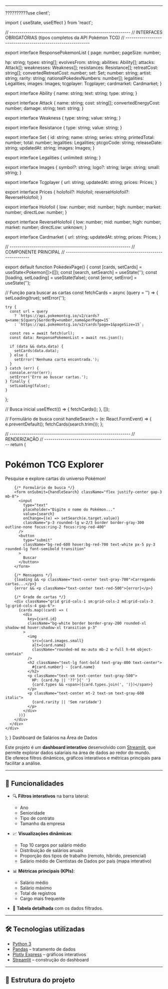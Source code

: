 ------------------------------------------------------------





??????????use client';

import { useState, useEffect } from 'react';

// ------------------------------------------------------------
// INTERFACES OBRIGATÓRIAS (tipos completos da API Pokémon TCG)
// ------------------------------------------------------------

export interface ResponsePokemonList {
  page: number;
  pageSize: number;

  hp: string;
  types: string[];
  evolvesFrom: string;
  abilities: Ability[];
  attacks: Attack[];
  weaknesses: Weakness[];
  resistances: Resistance[];
  retreatCost: string[];
  convertedRetreatCost: number;
  set: Set;
  number: string;
  artist: string;
  rarity: string;
  nationalPokedexNumbers: number[];
  legalities: Legalities;
  images: Images;
  tcgplayer: Tcgplayer;
  cardmarket: Cardmarket;
}

export interface Ability {
  name: string;
  text: string;
  type: string;
}

export interface Attack {
  name: string;
  cost: string[];
  convertedEnergyCost: number;
  damage: string;
  text: string;
}

export interface Weakness {
  type: string;
  value: string;
}

export interface Resistance {
  type: string;
  value: string;
}

export interface Set {
  id: string;
  name: string;
  series: string;
  printedTotal: number;
  total: number;
  legalities: Legalities;
  ptcgoCode: string;
  releaseDate: string;
  updatedAt: string;
  images: Images;
}

export interface Legalities {
  unlimited: string;
}

export interface Images {
  symbol?: string;
  logo?: string;
  large: string;
  small: string;
}

export interface Tcgplayer {
  url: string;
  updatedAt: string;
  prices: Prices;
}

export interface Prices {
  holofoil?: Holofoil;
  reverseHolofoil?: ReverseHolofoil;
}

export interface Holofoil {
  low: number;
  mid: number;
  high: number;
  market: number;
  directLow: number;
}

export interface ReverseHolofoil {
  low: number;
  mid: number;
  high: number;
  market: number;
  directLow: unknown;
}

export interface Cardmarket {
  url: string;
  updatedAt: string;
  prices: Prices;
}

// ------------------------------------------------------------
// COMPONENTE PRINCIPAL
// ------------------------------------------------------------

export default function PokedexPage() {
  const [cards, setCards] = useState<Pokemon[]>([]);
  const [search, setSearch] = useState('');
  const [loading, setLoading] = useState(false);
  const [error, setError] = useState('');

  // Função para buscar as cartas
  const fetchCards = async (query = '') => {
    setLoading(true);
    setError('');

    try {
      const url = query
        ? `https://api.pokemontcg.io/v2/cards?q=name:${query}&orderBy=number,name&perPage=15`
        : `https://api.pokemontcg.io/v2/cards?page=1&pageSize=15`;

      const res = await fetch(url);
      const data: ResponsePokemonList = await res.json();

      if (data && data.data) {
        setCards(data.data);
      } else {
        setError('Nenhuma carta encontrada.');
      }
    } catch (err) {
      console.error(err);
      setError('Erro ao buscar cartas.');
    } finally {
      setLoading(false);
    }
  };

  // Busca inicial
  useEffect(() => {
    fetchCards();
  }, []);

  // Formulário de busca
  const handleSearch = (e: React.FormEvent) => {
    e.preventDefault();
    fetchCards(search.trim());
  };

  // ------------------------------------------------------------
  // RENDERIZAÇÃO
  // ------------------------------------------------------------
  return (
    <div className="min-h-screen flex flex-col items-center justify-start bg-gradient-to-b from-yellow-300 via-orange-400 to-red-500 text-gray-900 p-6">
      <div className="bg-white/90 backdrop-blur-md shadow-xl rounded-2xl p-8 w-full max-w-6xl">
        <h1 className="text-3xl font-bold text-center text-red-600 mb-2">
          Pokémon TCG Explorer
        </h1>
        <p className="text-center text-gray-600 mb-6">
          Pesquise e explore cartas do universo Pokémon!
        </p>

        {/* Formulário de busca */}
        <form onSubmit={handleSearch} className="flex justify-center gap-3 mb-8">
          <input
            type="text"
            placeholder="Digite o nome do Pokémon..."
            value={search}
            onChange={(e) => setSearch(e.target.value)}
            className="p-3 rounded-lg w-2/3 border border-gray-300 outline-none focus:ring-2 focus:ring-red-400"
          />
          <button
            type="submit"
            className="bg-red-600 hover:bg-red-700 text-white px-5 py-3 rounded-lg font-semibold transition"
          >
            Buscar
          </button>
        </form>

        {/* Mensagens */}
        {loading && <p className="text-center text-gray-700">Carregando cartas...</p>}
        {error && <p className="text-center text-red-500">{error}</p>}

        {/* Grade de cartas */}
        <div className="grid grid-cols-1 sm:grid-cols-2 md:grid-cols-3 lg:grid-cols-4 gap-6">
          {cards.map((card) => (
            <div
              key={card.id}
              className="bg-white border border-gray-200 rounded-xl shadow-md hover:shadow-xl transition p-3"
            >
              <img
                src={card.images.small}
                alt={card.name}
                className="rounded-md mx-auto mb-2 w-full h-64 object-contain"
              />
              <h2 className="text-lg font-bold text-gray-800 text-center">
                #{card.number} - {card.name}
              </h2>
              <p className="text-sm text-center text-gray-500">
                HP: {card.hp || '??'}{' '}
                {card.types && <span>({card.types.join(', ')})</span>}
              </p>
              <p className="text-center mt-2 text-sm text-gray-600 italic">
                {card.rarity || 'Sem raridade'}
              </p>
            </div>
          ))}
        </div>
      </div>
    </div>
  );
} Dashboard de Salários na Área de Dados

Este projeto é um **dashboard interativo** desenvolvido com [Streamlit](https://streamlit.io/), que permite explorar dados salariais na área de dados ao redor do mundo.  
Ele oferece filtros dinâmicos, gráficos interativos e métricas principais para facilitar a análise.

---

## 🚀 Funcionalidades

- 🔍 **Filtros interativos** na barra lateral:
  - Ano
  - Senioridade
  - Tipo de contrato
  - Tamanho da empresa  

- 📈 **Visualizações dinâmicas**:
  - Top 10 cargos por salário médio
  - Distribuição de salários anuais
  - Proporção dos tipos de trabalho (remoto, híbrido, presencial)
  - Salário médio de Cientistas de Dados por país (mapa interativo)

- 📊 **Métricas principais (KPIs)**:
  - Salário médio
  - Salário máximo
  - Total de registros
  - Cargo mais frequente

- 📑 **Tabela detalhada** com os dados filtrados.

---

## 🛠️ Tecnologias utilizadas

- [Python 3](https://www.python.org/)  
- [Pandas](https://pandas.pydata.org/) – tratamento de dados  
- [Plotly Express](https://plotly.com/python/plotly-express/) – gráficos interativos  
- [Streamlit](https://streamlit.io/) – construção do dashboard  

---

## 📂 Estrutura do projeto


